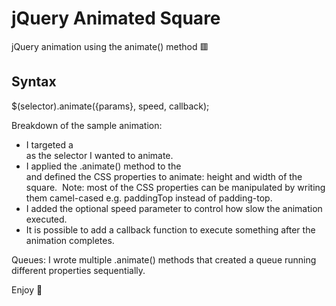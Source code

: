 # jQuery Animated Square
jQuery animation using the animate() method 🟥

## Syntax
$(selector).animate({params}, speed, callback);

Breakdown of the sample animation:

- I targeted a <div> as the selector I wanted to animate.
- I applied the .animate() method to the <div> and defined the CSS properties to animate: height and width of the square.  Note: most of the CSS properties can be manipulated by writing them camel-cased e.g. paddingTop instead of padding-top.
- I added the optional speed parameter to control how slow the animation executed.
- It is possible to add a callback function to execute something after the animation completes.
  
Queues:
I wrote multiple .animate() methods that created a queue running different properties sequentially.

Enjoy 🚀
